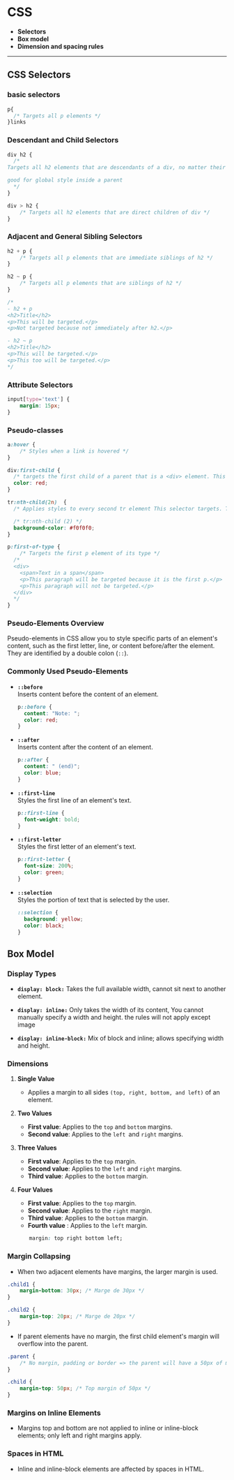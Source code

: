 
# CSS
- **Selectors**
- **Box model**
- **Dimension and spacing rules** 

---

## CSS Selectors

### basic selectors 
```css
p{
  /* Targets all p elements */     
}links
```
### Descendant and Child Selectors

```css
div h2 {
  /* 
Targets all h2 elements that are descendants of a div, no matter their level in the DOM hierarchy (children, grandchildren, etc.)

good for global style inside a parent
  */
}

div > h2 {
    /* Targets all h2 elements that are direct children of div */
}
```


### Adjacent and General Sibling Selectors

```css
h2 + p {
    /* Targets all p elements that are immediate siblings of h2 */
}

h2 ~ p {
    /* Targets all p elements that are siblings of h2 */
}

/*
- h2 + p
<h2>Title</h2>
<p>This will be targeted.</p>
<p>Not targeted because not immediately after h2.</p>

- h2 ~ p  
<h2>Title</h2>
<p>This will be targeted.</p>
<p>This too will be targeted.</p>
*/
```

### Attribute Selectors

```css
input[type='text'] {
    margin: 15px;
}
```

### Pseudo-classes

```css 
a:hover {
    /* Styles when a link is hovered */
}

div:first-child {
  /* targets the first child of a parent that is a <div> element. This means that the <div> must be the first child in its container. */
  color: red;
}

tr:nth-child(2n)  {
  /* Applies styles to every second tr element This selector targets. The 2n means that elements 2, 4, 6, etc. will be stylized.*/

  /* tr:nth-child (2) */
  background-color: #f0f0f0;
}

p:first-of-type {
    /* Targets the first p element of its type */
  /*
  <div>
    <span>Text in a span</span>
    <p>This paragraph will be targeted because it is the first p.</p>
    <p>This paragraph will not be targeted.</p>
  </div>
  */
}
```

### Pseudo-Elements Overview

Pseudo-elements in CSS allow you to style specific parts of an element's content, such as the first letter, line, or content before/after the element. They are identified by a double colon (`::`).

### Commonly Used Pseudo-Elements

- **`::before`**  
  Inserts content before the content of an element.
  ```css
  p::before {
    content: "Note: ";
    color: red;
  }
  ```

- **`::after`**  
  Inserts content after the content of an element.
  ```css
  p::after {
    content: " (end)";
    color: blue;
  }
  ```

- **`::first-line`**  
  Styles the first line of an element's text.
  ```css
  p::first-line {
    font-weight: bold;
  }
  ```

- **`::first-letter`**  
  Styles the first letter of an element's text.
  ```css
  p::first-letter {
    font-size: 200%;
    color: green;
  }
  ```

- **`::selection`**  
  Styles the portion of text that is selected by the user.
  ```css
  ::selection {
    background: yellow;
    color: black;
  }
  ```

## Box Model
### Display Types

- **`display: block:`** Takes the full available width, cannot sit next to another element.

- **`display: inline:`** Only takes the width of its content, You cannot manually specify a width and height. the rules will not apply except image

- **`display: inline-block:`** Mix of block and inline; allows specifying width and height.

### Dimensions

1. **Single Value**
    - Applies a margin to all sides `(top, right, bottom, and left)` of an element.

2. **Two Values**
    - **First value**: Applies to the `top` and `bottom` margins.
    - **Second value**: Applies to the `left `and `right` margins.

3. **Three Values**
    - **First value**: Applies to the `top` margin.
    - **Second value**: Applies to the `left` and `right` margins.
    - **Third value**: Applies to the `bottom` margin.

4. **Four Values**
    - **First value**: Applies to the `top` margin.
    - **Second value**: Applies to the `right` margin.
    - **Third value**: Applies to the `bottom` margin.
    - **Fourth value** : Applies to the `left` margin.

```css
       margin: top right bottom left;
```

### Margin Collapsing

- When two adjacent elements have margins, the larger margin is used.

```css
.child1 {
    margin-bottom: 30px; /* Marge de 30px */
}

.child2 {
    margin-top: 20px; /* Marge de 20px */
}

```
- If parent elements have no margin, the first child element's margin will overflow into the parent.

```css
.parent {
    /* No margin, padding or border => the parent will have a 50px of margin-top  */
}

.child {
    margin-top: 50px; /* Top margin of 50px */
}
```
### Margins on Inline Elements

- Margins top and bottom are not applied to inline or inline-block elements; only left and right margins apply.

### Spaces in HTML

- Inline and inline-block elements are affected by spaces in HTML.
